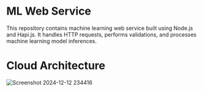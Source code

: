 
# ML Web Service

This repository contains machine learning web service built using Node.js and Hapi.js. It handles HTTP requests, performs validations, and processes machine learning model inferences.

# Cloud Architecture
![Screenshot 2024-12-12 234416](https://github.com/user-attachments/assets/5cae2cd8-9791-4fdf-9810-571e7309a72c)

